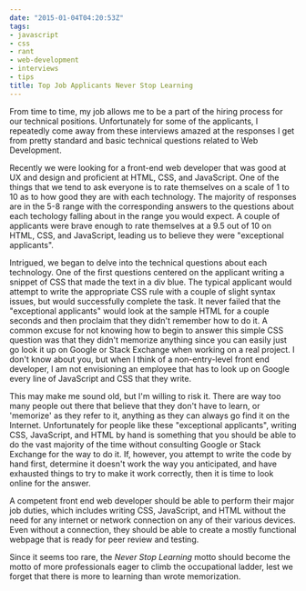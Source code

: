```yaml
---
date: "2015-01-04T04:20:53Z"
tags:
- javascript
- css
- rant
- web-development
- interviews
- tips
title: Top Job Applicants Never Stop Learning
---
```


From time to time, my job allows me to be a part of the hiring process for our technical positions. Unfortunately for some of the applicants, I repeatedly come away from these interviews amazed at the responses I get from pretty standard and basic technical questions related to Web Development. 

Recently we were looking for a front-end web developer that was good at UX and design and proficient at HTML, CSS, and JavaScript. One of the things that we tend to ask everyone is to rate themselves on a scale of 1 to 10 as to how good they are with each technology. The majority of responses are in the 5-8 range with the corresponding answers to the questions about each techology falling about in the range you would expect. A couple of applicants were brave enough to rate themselves at a 9.5 out of 10 on HTML, CSS, and JavaScript, leading us to believe they were "exceptional applicants". 

Intrigued, we began to delve into the technical questions about each technology. One of the first questions centered on the applicant writing a snippet of CSS that made the text in a div blue. The typical applicant would attempt to write the appropriate CSS rule with a couple of slight syntax issues, but would successfully complete the task. It never failed that the "exceptional applicants" would look at the sample HTML for a couple seconds and then proclaim that they didn't remember how to do it. A common excuse for not knowing how to begin to answer this simple CSS question was that they didn't memorize anything since you can easily just go look it up on Google or Stack Exchange when working on a real project. I don't know about you, but when I think of a non-entry-level front end developer, I am not envisioning an employee that has to look up on Google every line of JavaScript and CSS that they write. 

This may make me sound old, but I'm willing to risk it. There are way too many people out there that believe that they don't have to learn, or 'memorize' as they refer to it, anything as they can always go find it on the Internet. Unfortunately for people like these "exceptional applicants", writing CSS, JavaScript, and HTML by hand is something that you should be able to do the vast majority of the time without consulting Google or Stack Exchange for the way to do it. If, however, you attempt to write the code by hand first, determine it doesn't work the way you anticipated, and have exhausted things to try to make it work correctly, then it is time to look online for the answer. 

A competent front end web developer should be able to perform their major job duties, which includes writing CSS, JavaScript, and HTML without the need for any internet or network connection on any of their various devices. Even without a connection, they should be able to create a mostly functional webpage that is ready for peer review and testing. 

Since it seems too rare, the *Never Stop Learning* motto should become the motto of more professionals eager to climb the occupational ladder, lest we forget that there is more to learning than wrote memorization.